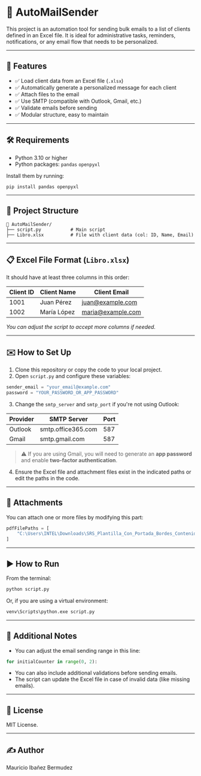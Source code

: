 
# 📧 AutoMailSender

This project is an automation tool for sending bulk emails to a list of clients defined in an Excel file. It is ideal for administrative tasks, reminders, notifications, or any email flow that needs to be personalized.

---

## 🚀 Features

- ✅ Load client data from an Excel file (`.xlsx`)
- ✅ Automatically generate a personalized message for each client
- ✅ Attach files to the email
- ✅ Use SMTP (compatible with Outlook, Gmail, etc.)
- ✅ Validate emails before sending
- ✅ Modular structure, easy to maintain

---

## 🛠️ Requirements

- Python 3.10 or higher
- Python packages: `pandas` `openpyxl`

Install them by running:

```
pip install pandas openpyxl
```

---

## 🧩 Project Structure

```
📂 AutoMailSender/
├── script.py           # Main script
├── Libro.xlsx          # File with client data (col: ID, Name, Email)
```

---

## 📋 Excel File Format (`Libro.xlsx`)

It should have at least three columns in this order:

| Client ID | Client Name  | Client Email   |
|-----------|--------------|----------------|
| 1001      | Juan Pérez   | juan@example.com |
| 1002      | María López  | maria@example.com |

*You can adjust the script to accept more columns if needed.*

---

## ✉️ How to Set Up

1. Clone this repository or copy the code to your local project.
2. Open `script.py` and configure these variables:

```python
sender_email = "your_email@example.com"
password = "YOUR_PASSWORD_OR_APP_PASSWORD"
```

3. Change the `smtp_server` and `smtp_port` if you're not using Outlook:

| Provider   | SMTP Server        | Port |
|------------|--------------------|------|
| Outlook    | smtp.office365.com | 587  |
| Gmail      | smtp.gmail.com     | 587  |

> ⚠️ If you are using Gmail, you will need to generate an **app password** and enable **two-factor authentication**.

4. Ensure the Excel file and attachment files exist in the indicated paths or edit the paths in the code.

---

## 📂 Attachments

You can attach one or more files by modifying this part:

```python
pdfFilePaths = [
    "C:\Users\INTEL\Downloads\SRS_Plantilla_Con_Portada_Bordes_Contenido.pdf"
]
```

---

## ▶️ How to Run

From the terminal:

```bash
python script.py
```

Or, if you are using a virtual environment:

```bash
venv\Scripts\python.exe script.py
```

---

## 📌 Additional Notes

- You can adjust the email sending range in this line:

```python
for initialCounter in range(0, 2):
```

- You can also include additional validations before sending emails.
- The script can update the Excel file in case of invalid data (like missing emails).

---

## 📄 License

MIT License.

---

## ✍️ Author

Mauricio Ibañez Bermudez
